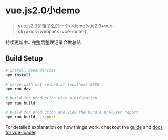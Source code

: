 # vue.js2.0小demo

> vue.js2.0仿饿了么的一个小demo(vue2.0+vue-cli+axios+webpack+vue-router)

持续更新中.. 完整后整理记录会做总结

## Build Setup

``` bash
# install dependencies
npm install

# serve with hot reload at localhost:8080
npm run dev

# build for production with minification
npm run build

# build for production and view the bundle analyzer report
npm run build --report
```

For detailed explanation on how things work, checkout the [guide](http://vuejs-templates.github.io/webpack/) and [docs for vue-loader](http://vuejs.github.io/vue-loader).
